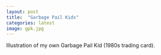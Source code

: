 ```yaml
---
layout: post
title:  "Garbage Pail Kids"
categories: latest
image: gpk.jpg
---
```


Illustration of my own Garbage Pail Kid (1980s trading card).